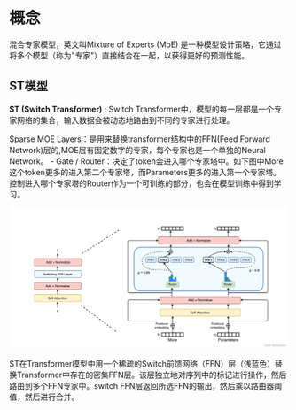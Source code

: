 # 概念

混合专家模型，英文叫Mixture of Experts (MoE) 是一种模型设计策略，它通过将多个模型（称为"专家"）直接结合在一起，以获得更好的预测性能。



## ST模型

**ST (Switch Transformer)** : Switch Transformer中，模型的每一层都是一个专家网络的集合，输入数据会被动态地路由到不同的专家进行处理。

Sparse MOE Layers：是用来替换transformer结构中的FFN(Feed Forward Network)层的,MOE层有固定数字的专家，每个专家也是一个单独的Neural Network。 - Gate / Router：决定了token会进入哪个专家塔中。如下图中More这个token更多的进入第二个专家塔，而Parameters更多的进入第一个专家塔。控制进入哪个专家塔的Router作为一个可训练的部分，也会在模型训练中得到学习。

![1705462111039](image/MoE专家模型/1705462111039.png)

ST在Transformer模型中用一个稀疏的Switch前馈网络（FFN）层（浅蓝色）替换Transformer中存在的密集FFN层。该层独立地对序列中的标记进行操作，然后路由到多个FFN专家中。switch FFN层返回所选FFN的输出，然后乘以路由器阈值，然后进行合并。
